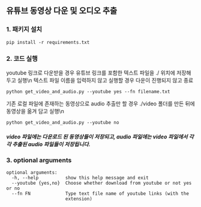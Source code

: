 유튜브 동영상 다운 및 오디오 추출
------
### 1. 패키지 설치
```
pip install -r requirements.txt 
```
### 2. 코드 실행

youtube 링크로 다운받을 경우 유튜브 링크를 포함한 텍스트 파일을 ./ 위치에 저장해두고 실행\n
텍스트 파일 이름을 입력하지 않고 실행할 경우 다운이 진행되지 않고 종료
```
python get_video_and_audio.py --youtube yes --fn filename.txt
```

기존 로컬 파일에 존재하는 동영상으로 audio 추출만 할 경우 ./video 폴더를 만든 뒤에 동영상을 옮겨 담고 실행\n
```
python get_video_and_audio.py --youtube no
```
##### video 파일에는 다운로드 된 동영상들이 저장되고, audio 파일에는 video 파일에서 각각 추출된 audio 파일들이 저장됩니다. 

### 3. optional arguments
```
optional arguments:
  -h, --help          show this help message and exit
  --youtube {yes,no}  Choose whether download from youtube or not yes or no
  --fn FN             Type text file name of youtube links (with the
                      extension)
```

